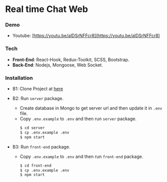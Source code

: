 # Real time Chat Web

### Demo

* Youtube: [https://youtu.be/alDSrNFFcr8](https://youtu.be/alDSrNFFcr8)


### Tech

* **Front-End**: React-Hook, Redux-Toolkit, SCSS, Bootstrap.
* **Back-End**: Nodejs, Mongoose, Web Socket.

### Installation

* B1: Clone Project at [here](https://github.com/trgianghuynh1808/Real-Time-Chat-Web.git)
* B2: Run `server` package.
    
    * Create database in Mongo to get server url and then update it in `.env` file.
    * Copy `.env.example` to `.env` and then run `server` package.
        ```sh
        $ cd server
        $ cp .env.example .env
        $ npm start
        ```
* B3: Run `front-end` package.
    
    * Copy `.env.example` to `.env` and then run `front-end` package.
        ```sh
        $ cd front-end
        $ cp .env.example .env
        $ npm start
        ```
